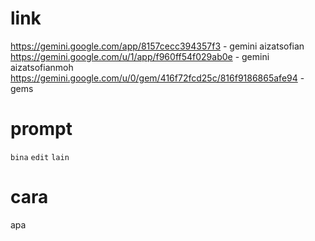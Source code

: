 # link 
https://gemini.google.com/app/8157cecc394357f3 - gemini aizatsofian
https://gemini.google.com/u/1/app/f960ff54f029ab0e - gemini aizatsofianmoh
https://gemini.google.com/u/0/gem/416f72fcd25c/816f9186865afe94 - gems

# prompt 
`bina`
`edit`
`lain`

# cara
apa